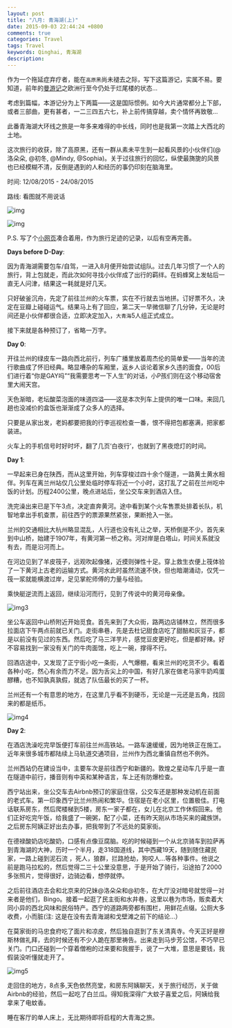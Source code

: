 ```yaml
---
layout: post
title: "八月: 青海湖(上)"
date: 2015-09-03 22:44:24 +0800
comments: true
categories: Travel
tags: Travel
keywords: Qinghai, 青海湖
description: 
---
```

作为一个拖延症弃疗者，能在`高原黑`尚未褪去之际，写下这篇游记，实属不易。要知道，前年的[曼游记][1]之欧洲行至今仍处于烂尾楼的状态...

考虑到篇幅，本游记分为上下两篇——这是国际惯例。如今大片通常都分上下部，或者三部曲，更有甚者，一二三四五六七，补上前传搞穿越，卖个情怀再致敬...

此番青海湖大环线之旅是一年多来难得的中长线，同时也是我第一次踏上大西北的土地。

这次旅行的收获，除了高原黑，还有一群从素未平生到一起看风景的小伙伴们(@洛朵朵, @初冬, @Mindy, @Sophia)。关于过往旅行的回忆，纵使最旖旎的风景也已经模糊不清，反倒是遇到的人和经历的事仍印刻在脑海里。

时间: 12/08/2015 - 24/08/2015

路线: 看图就不用说话

![img][img1]

<!-- more -->

![img][img2]

P.S. 写了个[小网页][2]凑合着用，作为旅行足迹的记录，以后有空再完善。

__Days before D-Day__:

因为青海湖需要包车/自驾，一进入8月便开始尝试组队。过去几年习惯了一个人的旅行，背上包就走，而此次如何寻找小伙伴成了出行的羁绊。在蚂蜂窝上发帖后一直无人问津，结果这一耗就是好几天。

只好破釜沉舟，先定了前往兰州的火车票，实在不行就去当地拼。订好票不久，决定在豆瓣上碰碰运气。结果马上有了回应，第二天一早微信聊了几分钟，无论是时间还是小伙伴都很合适，立即决定加入，`大青海`5人组正式成立。

接下来就是各种预订了，省略一万字。

__Day 0__:

开往兰州的绿皮车一路向西北前行，列车广播里放着周杰伦的简单爱——当年的流行歌曲成了怀旧经典。略显嘈杂的车厢里，返乡人谈论着家乡久违的面食，00后们进行着“你是GAY吗”“我需要思考一下人生”的对话，小P孩们则在这个移动宿舍里大闹天宫。

天色渐暗，老坛酸菜泡面的味道四溢——这是本次列车上提供的唯一口味。来回几趟也没减价的盒饭也渐渐成了众多人的选择。

只要是从家出发，老妈都要把我的行李巡视检查一番，恨不得把包都塞满，把家都装进。

火车上的手机信号时好时坏，翻了几页‘白夜行’，也就到了黑夜熄灯的时间。

__Day 1__: 

一早起来已身在陕西，而从这里开始，列车穿梭过四十余个隧道，一路黄土黄水相伴。列车在离兰州站仅几公里处临时停车将近一个小时，这打乱了之前在兰州吃中饭的计划。历程2400公里，晚点进站后，坐公交车来到酒店入住。

洗完澡出来已是下午3点，决定直奔黄河。途中看到某个火车售票处排着长队，机智地拿出手机查票，前往西宁的票源果然紧张，果断抢入一张。

兰州的交通相比大杭州略显混乱，人行道也没有礼让之举，天桥倒是不少。首先来到中山桥，始建于1907年，有黄河第一桥之称。河对岸是白塔山，时间关系就没有去，而是沿河而上。

在河边见到了羊皮筏子，远观吹起像猪，近摸则弹性十足。穿上救生衣便上筏体验了一下黄河上古老的运输方式。黄河水此时虽然流速不快，但也暗潮涌动，仅凭一筏一浆就能横渡过岸，足见掌舵师傅的力量与经验。

乘快艇逆流而上返回，继续沿河而行，见到了传说中的黄河母亲像。

![img3][img3]

坐公车返回中山桥附近开始觅食。首先来到了大众街，路两边店铺林立，然而很多拉面店下午两点前就已关门。走街串巷，先是去杜记甜食店吃了甜醅和灰豆子，都是以前没有见过的东西。然后吃了马三洋芋片，感觉豆皮更好吃，但是都好辣。好不容易找到一家没有关门的牛肉面馆，吃上一碗，撑得不行。

回酒店途中，又发现了正宁街小吃一条街，人气爆棚，看来兰州的吃货不少。看着各种小吃，然心有余而力不足。因为舌尖上的中国，有好几家在做老马家牛奶鸡蛋醪糟，也不知孰真孰假，就选了队伍最长的买了一杯。

兰州还有一个有意思的地方，在这里几乎看不到硬币，无论是一元还是五角，找回来的都是纸币。

![img4][img4]

__Day 2__:

在酒店洗澡吃完早饭便打车前往兰州高铁站。一路车速缓缓，因为地铁正在施工。近年来很多城市都陆续上马轨道交通项目，兰州作为西北重镇自然也不例外。

兰州西站仍在建设当中，主要车次是前往西宁和新疆的。敦煌之星动车几乎是一直在隧道中前行，播音则有中英和某种语言，车上还有防爆检查。

西宁站出来，坐公交车去Airbnb预订的家庭住宿，公交车还是那种发动机在前面的老式车。第一印象西宁比兰州热闹和繁华。住宿是在老小区里，位置极佳。打电话联系房东，然后爬楼梯到5楼，房东一家子都在，女儿在北京工作休假回来。他们正好吃完午饭，给我盛了一碗粥，配了小菜，还有昨天刚从市场买来的藏族饼。之后房东阿姨正好出去办事，把我带到了不远处的莫家街。

在德禄酸奶店吃酸奶，口感有点像豆腐脑。吃的时候碰到一个从北京骑车到拉萨再到青海湖的大神，历时一个半月，走318国道线，其中西藏19天，随到随住藏民家，一路上碰到泥石流 ，死人，狼群，拦路抢劫，狗咬人...等各种事件。他说之前是跑马拉松的，然后觉得二三十公里没意思，于是开始了骑行，沿途拍了2000多张照片，觉得很好，边骑边看，想停就停。

之后前往酒店去会和北京来的兄妹@洛朵朵和@初冬，在大厅没对暗号就觉得一对来者是他们，Bingo。接着一起逛了民主街和水井巷，这里以巷为市场，贩卖着大同小异的西北风味和民俗特产。西宁的道路两旁都有围栏，用鲜花点缀。公厕大多收费，小而脏(注: 这是在没有去青海湖和戈壁滩之前下的结论...）

在莫家街的马忠食府吃了面片和凉皮，然后独自逛到了东关清真寺。今天正好是穆斯林做礼拜，去的时候还有不少人跪在那里祷告。出来走到马步芳公馆，不巧早已关门。门口还碰到一个穿着僧袍的过来要和我握手，说了一大堆，意思是要钱，我假装没听懂就走开了。

![img5][img5]

走回住的地方，8点多,天色依然亮堂，和房东阿姨聊天，关于旅行经历，关于做Airbnb的经验，然后一起吃了白兰瓜。得知我深得广大蚊子喜爱之后，阿姨给我拿来了电蚊香。

睡在客厅的单人床上，无比期待即将启程的大青海之旅。


[1]: http://voice.lawrencesun.info/blog/categories/man-you-ji/

[2]: http://lawrencesun.info/travel/

[img1]: http://7xj95q.com1.z0.glb.clouddn.com/qinghaihu.png?imageView2/2/w/300/h/400/q/85|watermark/2/text/TGF3cmVuY2UgU3Vu/font/YXJpYWw=/fontsize/200/fill/I0VGRUZFRg==/dissolve/56/gravity/SouthEast/dx/10/dy/10

[img2]: http://7xj95q.com1.z0.glb.clouddn.com/aroundtheworld3.png?imageView2/2/w/300/h/400/q/85|watermark/2/text/TGF3cmVuY2UgU3Vu/font/YXJpYWw=/fontsize/200/fill/I0VGRUZFRg==/dissolve/56/gravity/SouthEast/dx/10/dy/10

[img3]: http://7xj95q.com1.z0.glb.clouddn.com/day1lanzhou.jpg?imageView2/2/q/85|watermark/2/text/TGF3cmVuY2UgU3Vu/font/YXJpYWw=/fontsize/300/fill/IzAwMDAwMA==/dissolve/70/gravity/SouthEast/dx/10/dy/10

[img4]: http://7xj95q.com1.z0.glb.clouddn.com/day1lanzhou2.jpg?imageView2/2/q/85|watermark/2/text/TGF3cmVuY2UgU3Vu/font/YXJpYWw=/fontsize/300/fill/IzAwMDAwMA==/dissolve/70/gravity/SouthEast/dx/10/dy/10


[img5]: http://7xj95q.com1.z0.glb.clouddn.com/day2xining.jpg?imageView2/2/q/85|watermark/2/text/TGF3cmVuY2UgU3Vu/font/YXJpYWw=/fontsize/300/fill/IzAwMDAwMA==/dissolve/70/gravity/SouthEast/dx/10/dy/10
